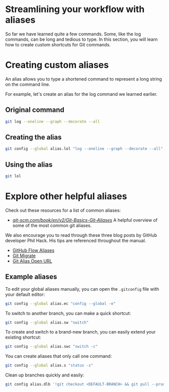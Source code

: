 # Streamlining your workflow with aliases

So far we have learned quite a few commands. Some, like the log commands, can be long and tedious to type. In this section, you will learn how to create custom shortcuts for Git commands.

# Creating custom aliases

An alias allows you to type a shortened command to represent a long string on the command line.

For example, let's create an alias for the log command we learned earlier.

## Original command

```sh
git log --oneline --graph --decorate --all
```

## Creating the alias

```sh
git config --global alias.lol "log --oneline --graph --decorate --all"
```

## Using the alias

```sh
git lol
```

# Explore other helpful aliases

Check out these resources for a list of common aliases:

- *[git-scm.com/book/en/v2/Git-Basics-Git-Aliases](https://git-scm.com/book/en/v2/Git-Basics-Git-Aliases)* A helpful overview of some of the most common git aliases.

We also encourage you to read through these three blog posts by GitHub developer Phil Hack. His tips are referenced throughout the manual.

- [GitHub Flow Aliases](http://haacked.com/archive/2014/07/28/github-flow-aliases/)
- [Git Migrate](http://haacked.com/archive/2015/06/29/git-migrate/)
- [Git Alias Open URL](http://haacked.com/archive/2017/01/04/git-alias-open-url/)

## Example aliases

To edit your global aliases manually, you can open the `.gitconfig` file with your default editor:

```sh
git config --global alias.ec "config --global -e"
```

To switch to another branch, you can make a quick shortcut:

```sh
git config --global alias.sw "switch"
```

To create and switch to a brand-new branch, you can easily extend your existing shortcut:

```sh
git config --global alias.swc "switch -c"
```

You can create aliases that only call one command:

```sh
git config --global alias.s "status -s"
```

Clean up branches quickly and easily:

```sh
git config alias.dlb '!git checkout <DEFAULT-BRANCH> && git pull --prune && git branch --merged | grep -v "\*" | xargs -n 1 git branch -d'
```
